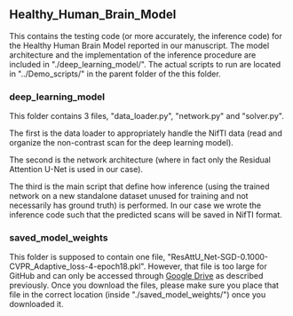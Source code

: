 ## Healthy_Human_Brain_Model
This contains the testing code (or more accurately, the inference code) for the Healthy Human Brain Model reported in our manuscript. The model architecture and the implementation of the inference procedure are included in "./deep_learning_model/". The actual scripts to run are located in "../Demo_scripts/" in the parent folder of the this folder.

### deep_learning_model
This folder contains 3 files, "data_loader.py", "network.py" and "solver.py".

The first is the data loader to appropriately handle the NifTI data (read and organize the non-contrast scan for the deep learning model).

The second is the network architecture (where in fact only the Residual Attention U-Net is used in our case).

The third is the main script that define how inference (using the trained network on a new standalone dataset unused for training and not necessarily has ground truth) is performed. In our case we wrote the inference code such that the predicted scans will be saved in NifTI format. 

### saved_model_weights
This folder is supposed to contain one file, "ResAttU_Net-SGD-0.1000-CVPR_Adaptive_loss-4-epoch18.pkl". However, that file is too large for GitHub and can only be accessed through [Google Drive](https://drive.google.com/drive/folders/1l5GU6E0iCHbs24ZNzN6uIQgbQud1DZ3e?usp=sharing) as described previously. Once you download the files, please make sure you place that file in the correct location (inside "./saved_model_weights/") once you downloaded it.
